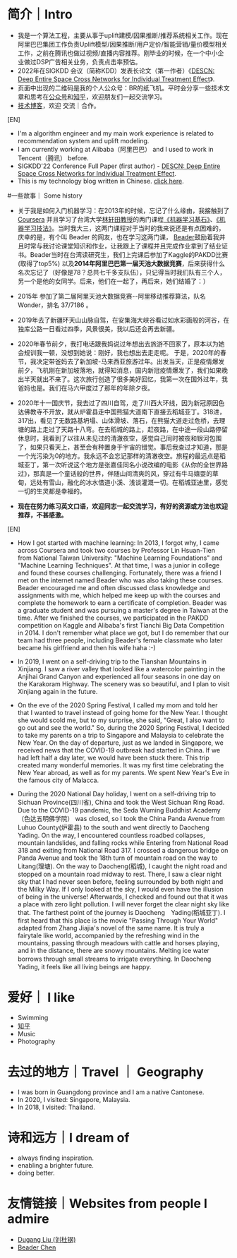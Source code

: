 
# 简介｜Intro
- 我是一个算法工程，主要从事于uplift建模/因果推断/推荐系统相关工作。现在阿里巴巴集团工作负责Uplift模型/因果推断/用户定价/智能营销/量价模型相关工作，之前在腾讯也做过视频/直播内容推荐。刚毕业的时候，在一个中小企业做过DSP广告相关业务，负责点击率预估。
- 2022年在SIGKDD 会议（简称KDD）发表长论文（第一作者）《[DESCN: Deep Entire Space Cross Networks for Individual Treatment Effect](https://arxiv.org/abs/2207.09920)》.
- 页面中出现的二维码是我的个人公众号：BR的纸飞机。平时会分享一些技术文章和思考在[公众号](https://mp.weixin.qq.com/s?__biz=MzkxMjUwODc2NA==&mid=2247483722&idx=1&sn=4d3c81c10032acfc73c8ea57209909d0&scene=19#wechat_redirect)和[知乎](https://www.zhihu.com/people/zhong-xian-sheng-4-44/posts)，欢迎朋友们一起交流学习。
- [技术博客](https://www.zhihu.com/people/zhong-xian-sheng-4-44/posts)，欢迎 交流｜合作。

[EN]
- I'm a algorithm engineer and my main work experience is related to recommendation system and uplift modeling.
- I am currently working at Alibaba（阿里巴巴） and I used to work in Tencent（腾讯） before.
- SIGKDD'22 Conference Full Paper (first author) - [DESCN: Deep Entire Space Cross Networks for Individual Treatment Effect](https://arxiv.org/abs/2207.09920).
- This is my technology blog written in Chinese. [click here](https://www.zhihu.com/people/zhong-xian-sheng-4-44/posts).

#一些故事｜ Some history
- 关于我是如何入门机器学习：在2013年的时候，忘记了什么缘由，我接触到了 [Coursera](https://www.coursera.org) 并且学习了台湾大学[林轩田教授](https://www.coursera.org/instructor/htlin)的两门课程[《机器学习基石》](https://www.coursera.org/instructor/htlin)、[《机器学习技法》](https://www.coursera.org/learn/machine-learning-techniques)。当时我大三，这两门课程对于当时的我来说还是有点困难的，庆幸的是，有个叫 Beader 的网友，也在学习这两门课， [Beader](https://beader.me)鼓励着我并且时常与我讨论课堂知识和作业，让我跟上了课程并且完成作业拿到了结业证书。Beader当时在台湾读研究生，我们上完课后参加了Kaggle的PAKDD比赛(取得了top5%) 以及**2014年阿里巴巴第一届天池大数据竞赛**，后来获得什么名次忘记了（好像是78？总共七千多支队伍），只记得当时我们队有三个人，另一个是他的女同学。后来，他们在一起了，再后来，她们结婚了：）

- 2015年 参加了第二届阿里天池大数据竞赛--阿里移动推荐算法，队名Wonder，排名 37/7186 。

- 2019年去了新疆环天山山脉自驾，在安集海大峡谷看过如水彩画般的河谷，在独库公路一日看过四季，风景很美，我以后还会再去新疆。

- 2020年春节前夕，我打电话跟我妈说过年想出去旅游不回家了，原本以为她会规训我一顿，没想到她说：刚好，我也想出去走走呢。 于是，2020年的春节，我决定带爸妈去了新加坡-马来西亚旅游过年。出发当天，正是疫情爆发前夕，飞机刚在新加坡落地，就得知消息，国内新冠疫情爆发了，我们如果晚出半天就出不来了。这次旅行创造了很多美好回忆，我第一次在国外过年，我爸妈也是。我们在马六甲度过了那年的年除夕夜。

- 2020年十一国庆节，我去过了四川自驾，走了川西大环线，因为新冠原因色达佛教寺不开放，就从炉霍县走中国熊猫大道南下直接去稻城亚丁。318进，317出，看见了无数路基坍塌、山体滑坡、落石，在熊猫大道走过危桥，去理塘的路上走过了天路十八弯。在去稻城的路上，赶夜路，在中途一段山路停留休息时，我看到了以往从未见过的清澈夜空，感觉自己同时被夜和银河包围了，如果只看天上，甚至会有种置身于宇宙的错觉。事后我查过才知道，那是一个光污染为0的地方。我永远不会忘记那样的清澈夜空。旅程的最远点是稻城亚丁，第一次听说这个地方是张嘉佳同名小说改编的电影《从你的全世界路过》，那真是一个童话般的世界，伴随山间清爽的风，穿过有牛马嬉耍的草甸，远处有雪山，融化的冰水借道小溪、浅谈灌溉一切。在稻城亚迪里，感觉一切的生灵都是幸福的。

- **现在在努力练习英文口语，欢迎同志一起交流学习，有好的资源或方法也欢迎推荐，不甚感激。**


[EN]

- How I got started with machine learning: In 2013, I forgot why, I came across Coursera and took two courses by Professor Lin Hsuan-Tien from National Taiwan University: "Machine Learning Foundations" and "Machine Learning Techniques". At that time, I was a junior in college and found these courses challenging. Fortunately, there was a friend I met on the internet named Beader who was also taking these courses. Beader encouraged me and often discussed class knowledge and assignments with me, which helped me keep up with the courses and complete the homework to earn a certificate of completion. Beader was a graduate student 
and was pursuing a master's degree in Taiwan at the time. After we finished the courses, we participated in the PAKDD competition on Kaggle and Alibaba's first Tianchi Big Data Competition in 2014. I don't remember what place we got, but I do remember that our team had three people, including Beader's female classmate who later became his girlfriend and then his wife haha :-)

- In 2019, I went on a self-driving trip to the Tianshan Mountains in Xinjiang. I saw a river valley that looked like a watercolor painting in the Anjihai Grand Canyon and experienced all four seasons in one day on the Karakoram Highway. The scenery was so beautiful, and I plan to visit Xinjiang again in the future.

- On the eve of the 2020 Spring Festival, I called my mom and told her that I wanted to travel instead of going home for the New Year. I thought she would scold me, but to my surprise, she said, "Great, I also want to go out and see the world." So, during the 2020 Spring Festival, I decided to take my parents on a trip to Singapore and Malaysia to celebrate the New Year. On the day of departure, just as we landed in Singapore, we received news that the COVID-19 outbreak had started in China. If we had left half a day later, we would have been stuck there. This trip created many wonderful memories. It was my first time celebrating the New Year abroad, as well as for my parents. We spent New Year's Eve in the famous city of Malacca.

- During the 2020 National Day holiday, I went on a self-driving trip to Sichuan Province(四川省), China and took the West Sichuan Ring Road. Due to the COVID-19 pandemic, the Seda Wuming Buddhist Academy（色达五明佛学院） was closed, so I took the China Panda Avenue from Luhuo County(炉霍县) to the south and went directly to Daocheng Yading. On the way, I encountered countless roadbed collapses, mountain landslides, and falling rocks while Entering from National Road 318 and exiting from National Road 317. I crossed a dangerous bridge on Panda Avenue and took the 18th turn of mountain road on the way to Litang(理塘). On the way to Daocheng(稻城), I caught the night road and stopped on a mountain road midway to rest. There, I saw a clear night sky that I had never seen before, feeling surrounded by both night and the Milky Way. If I only looked at the sky, I would even have the illusion of being in the universe! Afterwards, I checked and found out that it was a place with zero light pollution. I will never forget the clear night sky like that. The farthest point of the journey is Daocheng　Yading(稻城亚丁). I first heard that this place is the movie "Passing Through Your World" adapted from Zhang Jiajia's novel of the same name. It is truly a fairytale like world, accompanied by the refreshing wind in the mountains, passing through meadows with cattle and horses playing, and in the distance, there are snowy mountains. Melting ice water borrows through small streams to irrigate everything. In Daocheng　Yading, it feels like all living beings are happy.



# 爱好｜ I like

- Swimming
- [知乎](https://www.zhihu.com/people/zhong-xian-sheng-4-44/posts)
- Music
- Photography

# 去过的地方｜Travel ｜ Geography

- I was born in Guangdong province and I am a native Cantonese.
- In 2020, I visited: Singapore, Malaysia.
- In 2018, I visited: Thailand.

# 诗和远方｜I dream of

- always finding inspiration.
- enabling a brighter future.
- doing better.

# 友情链接｜Websites from people I admire
- [Dugang Liu (刘杜钢)](https://dgliu.github.io/)
- [Beader Chen](https://beader.me/) 

